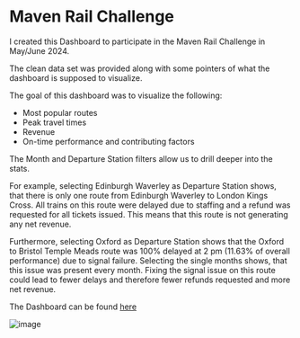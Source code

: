 <h1>Maven Rail Challenge</h1>
<p> I created this Dashboard to participate in the Maven Rail Challenge in May/June 2024. </p>
<p>The clean data set was provided along with some pointers of what the dashboard is supposed to visualize.</p>
<p> The goal of this dashboard was to visualize the following:
<ul>
  <li>Most popular routes</li>
  <li>Peak travel times</li>
  <li>Revenue</li>
  <li>On-time performance and contributing factors</li>
</ul>
</p>
<p>The Month and Departure Station filters allow us to drill deeper into the stats.</p>

<p>For example, selecting Edinburgh Waverley as Departure Station shows, that there is only one route from Edinburgh Waverley to London Kings Cross. All trains on this route were delayed due to staffing and a refund was requested for all tickets issued. This means that this route is not generating any net revenue.</p>

<p>Furthermore, selecting Oxford as Departure Station shows that the Oxford to Bristol Temple Meads route was 100% delayed at 2 pm (11.63% of overall performance) due to signal failure. Selecting the single months shows, that this issue was present every month. Fixing the signal issue on this route could lead to fewer delays and therefore fewer refunds requested and more net revenue.</p>


<p>The Dashboard can be found <a href="https://public.tableau.com/views/MavenChallengeTrains/UKNationalRailAnalysis?:language=en-US&:sid=&:display_count=n&:origin=viz_share_link" target="_blank">here</a> </p>


![image](https://github.com/lauraporsch/analysisprojects/assets/127047376/06b12660-4e09-4e57-ac61-1c6e2a13ccba)
